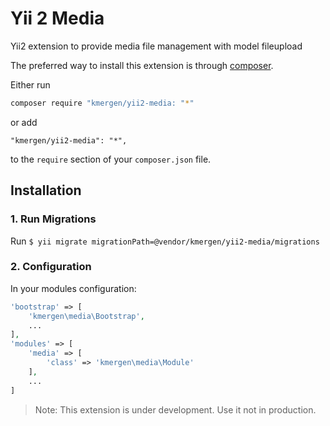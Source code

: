 # Yii 2 Media
Yii2 extension to provide media file management with model fileupload

The preferred way to install this extension is through [composer](https://getcomposer.org/).

Either run

```bash
composer require "kmergen/yii2-media: "*"
```

or add

```
"kmergen/yii2-media": "*",
```

to the `require` section of your `composer.json` file.

## Installation

### 1. Run Migrations
Run `$ yii migrate migrationPath=@vendor/kmergen/yii2-media/migrations`

### 2. Configuration
In your modules configuration:
```php
'bootstrap' => [
    'kmergen\media\Bootstrap',
    ...
],
'modules' => [
    'media' => [
        'class' => 'kmergen\media\Module'
    ],
    ...
]
```

> Note: This extension is under development. Use it not in production.

